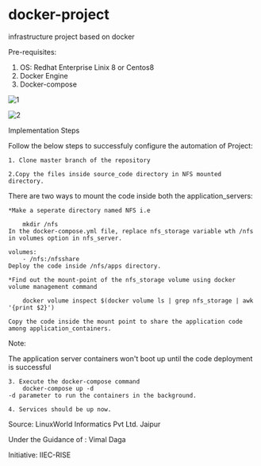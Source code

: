 # docker-project
infrastructure project based on docker

Pre-requisites:
1. OS: Redhat Enterprise Linix 8 or Centos8
2. Docker Engine
3. Docker-compose

![1](https://user-images.githubusercontent.com/64469502/81547094-fac8d800-9398-11ea-81af-b0dfa8028943.jpg)

![2](https://user-images.githubusercontent.com/64469502/81547422-7460c600-9399-11ea-9f8f-74d10ba420a1.jpg)





Implementation Steps

Follow the below steps to successfuly configure the automation of Project:

	1. Clone master branch of the repository

	2.Copy the files inside source_code directory in NFS mounted directory.

There are two ways to mount the code inside both the application_servers:

	*Make a seperate directory named NFS i.e

		mkdir /nfs
	In the docker-compose.yml file, replace nfs_storage variable wth /nfs in volumes option in nfs_server.

	volumes:
  		- /nfs:/nfsshare
	Deploy the code inside /nfs/apps directory.

	*Find out the mount-point of the nfs_storage volume using docker volume management command

 		docker volume inspect $(docker volume ls | grep nfs_storage | awk '{print $2}')   
	
	Copy the code inside the mount point to share the application code among application_containers.

Note:

The application server containers won't boot up until the code deployment is successful

	3. Execute the docker-compose command
		docker-compose up -d
	-d parameter to run the containers in the background.

	4. Services should be up now.



Source: LinuxWorld Informatics Pvt Ltd. Jaipur

Under the Guidance of : Vimal Daga

Initiative: IIEC-RISE
